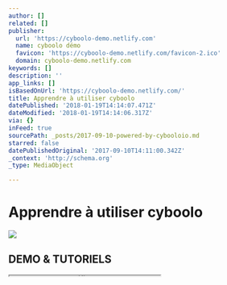 ```yaml
---
author: []
related: []
publisher:
  url: 'https://cyboolo-demo.netlify.com'
  name: cyboolo démo
  favicon: 'https://cyboolo-demo.netlify.com/favicon-2.ico'
  domain: cyboolo-demo.netlify.com
keywords: []
description: ''
app_links: []
isBasedOnUrl: 'https://cyboolo-demo.netlify.com/'
title: Apprendre à utiliser cyboolo
datePublished: '2018-01-19T14:14:07.471Z'
dateModified: '2018-01-19T14:14:06.317Z'
via: {}
inFeed: true
sourcePath: _posts/2017-09-10-powered-by-cybooloio.md
starred: false
datePublishedOriginal: '2017-09-10T14:11:00.342Z'
_context: 'http://schema.org'
_type: MediaObject

---
```

# Apprendre à utiliser cyboolo

<article style=""><img src="https://s3-us-west-2.amazonaws.com/the-grid-img/p/4358c06e6a3fbae41cf5e25c286cebf77f1705af.png" /><h1>DEMO &amp; TUTORIELS</h1></article>

<iframe src="https://the-grid.github.io/ed-userhtml/?g=eJxtUrFu2zAQ3f0VgheSgEFlDs0OKTIUKLIkWxAUBHmyWMikQp4sG4b-vUdLilugk3T3Ht97d-Q-2-R7_LY5mVTN_5WuXLTDEQJKm8AgvMEZX6IDvt0vdN4MwaKPgYtrOTnq0QcXR1UKb_UofwSEZONR-YbjpYfYlL7W2_XkVly95awYoLHtL0Pdk8GYmFAFGHpH1mznF6FXQPThkIWaoMtws3V6TTob679ieWm5SYcbmsWkvPzU7x_0sXcW4bkwP2U_5HYuJ3UPr71auVW3jJq1W9by3EER52xeCuXOsoyqGdLC6t_mZBaEAJMvwWpMA1CRk9WsRezzY12P3h0A5Tqn9HFp1UAGD2Yc2G26MxlTd3HNT5c3c3gxR7j7vz98qLPsTSK83BdpZkj4BE1MwPPuTLuj6xjlvPLnE_HE9Z-Ssxi6aBzbdeuiCXfuBv70GSFA4myh7BpDDCJOk-BiXy-vYytUVVWbr1f0_9QtkEbJLE3fQ3DfW985PksItflS-wMuEvPI" height="1" style=""></iframe>